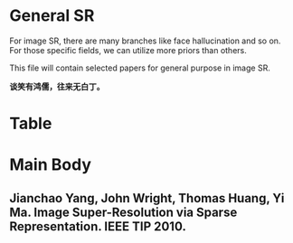 # General SR

For image SR, there are many branches like face hallucination and so on. For those specific fields, we can utilize more priors than others. 

This file will contain selected papers for general purpose in image SR.

**谈笑有鸿儒，往来无白丁。**

# Table




# Main Body

## Jianchao Yang, John Wright, Thomas Huang, Yi Ma. Image Super-Resolution via Sparse Representation. IEEE TIP 2010.
